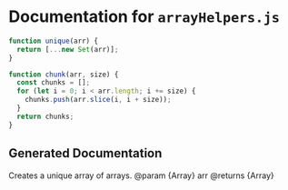 # Documentation for `arrayHelpers.js`

```javascript
function unique(arr) {
  return [...new Set(arr)];
}

function chunk(arr, size) {
  const chunks = [];
  for (let i = 0; i < arr.length; i += size) {
    chunks.push(arr.slice(i, i + size));
  }
  return chunks;
}
```

## Generated Documentation

Creates a unique array of arrays. @param {Array} arr @returns {Array}

